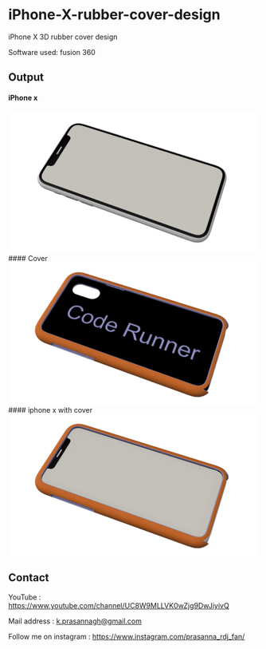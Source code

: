 # iPhone-X-rubber-cover-design
iPhone X 3D rubber cover design

Software used: fusion 360

## Output
#### iPhone x
<img src="https://github.com/prasanna892/iPhone-X-rubber-cover-design/blob/main/iPhoneX%20v1.png">
#### Cover
<img src="https://github.com/prasanna892/iPhone-X-rubber-cover-design/blob/main/iPhoneX%20cover%20v1.png">
#### iphone x with cover
<img src="https://github.com/prasanna892/iPhone-X-rubber-cover-design/blob/main/iPhoneX%20with%20cover%20v1.png">

## Contact 

YouTube : https://www.youtube.com/channel/UC8W9MLLVK0wZjg9DwJiyivQ

Mail address : k.prasannagh@gmail.com

Follow me on instagram : https://www.instagram.com/prasanna_rdj_fan/
